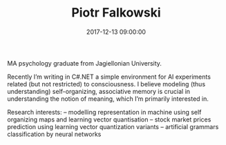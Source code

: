 ﻿---
layout: post
title:  "Piotr Falkowski"
date:   2017-12-13 09:00:00
categories: people
image-file: /images/people/pfalkowski.jpg
category: colab
mail: piotr.falkowski.fm@gmail.com
website: 
twitter:
researchgate: 
---

MA psychology graduate from Jagiellonian University.

Recently I’m writing in C#.NET a simple environment for AI experiments related (but not restricted) to consciousness. I believe modeling (thus understanding) self-organizing, associative memory is crucial in understanding the notion of meaning, which I’m primarily interested in.

Research interests:
– modelling representation in machine using self organizing maps and learning vector quantisation
– stock market prices prediction using learning vector quantization variants
– artificial grammars classification by neural networks



    
    
    
    

